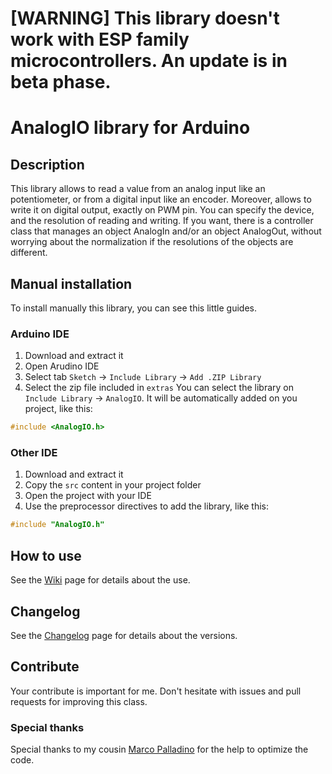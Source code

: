 # [WARNING] This library doesn't work with ESP family microcontrollers. An update is in beta phase.

# AnalogIO library for Arduino
## Description
This library allows to read a value from an analog input like an potentiometer, or from a digital input like an encoder. Moreover, allows to write it on digital output, exactly on PWM pin. You can specify the device, and the resolution of reading and writing. If you want, there is a controller class that manages an object AnalogIn and/or an object AnalogOut, without worrying about the normalization if the resolutions of the objects are different.

## Manual installation
To install manually this library, you can see this little guides.

### Arduino IDE
1. Download and extract it
2. Open Arudino IDE
3. Select tab `Sketch` -> `Include Library` -> `Add .ZIP Library`
4. Select the zip file included in `extras`
You can select the library on `Include Library` -> `AnalogIO`. It will be automatically added on you project, like this:
```c++
#include <AnalogIO.h>
```

### Other IDE
1. Download and extract it
2. Copy the `src` content in your project folder
3. Open the project with your IDE
4. Use the preprocessor directives to add the library, like this:
```c++
#include "AnalogIO.h"
```
## How to use
See the [Wiki](https://github.com/davidepalladino/AnalogIO-Arduino/wiki) page for details about the use.

## Changelog
See the [Changelog](/CHANGELOG.md) page for details about the versions.

## Contribute
Your contribute is important for me. Don't hesitate with issues and pull requests for improving this class.

### Special thanks
Special thanks to my cousin [Marco Palladino](https://github.com/PalladinoMarco) for the help to optimize the code.
